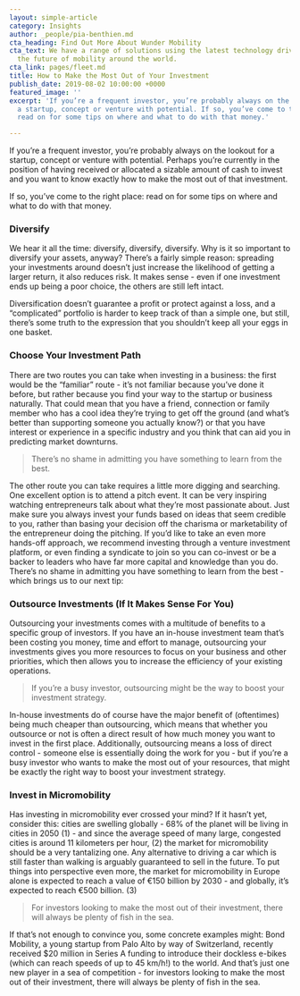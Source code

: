 ```yaml
---
layout: simple-article
category: Insights
author: _people/pia-benthien.md
cta_heading: Find Out More About Wunder Mobility
cta_text: We have a range of solutions using the latest technology driving forward
  the future of mobility around the world.
cta_link: pages/fleet.md
title: How to Make the Most Out of Your Investment
publish_date: 2019-08-02 10:00:00 +0000
featured_image: ''
excerpt: 'If you’re a frequent investor, you’re probably always on the lookout for
  a startup, concept or venture with potential. If so, you’ve come to the right place:
  read on for some tips on where and what to do with that money.'

---
```

If you’re a frequent investor, you’re probably always on the lookout for a startup, concept or venture with potential. Perhaps you’re currently in the position of having received or allocated a sizable amount of cash to invest and you want to know exactly how to make the most out of that investment.

If so, you’ve come to the right place: read on for some tips on where and what to do with that money.

### Diversify

We hear it all the time: diversify, diversify, diversify. Why is it so important to diversify your assets, anyway? There’s a fairly simple reason: spreading your investments around doesn’t just increase the likelihood of getting a larger return, it also reduces risk. It makes sense - even if one investment ends up being a poor choice, the others are still left intact.

Diversification doesn’t guarantee a profit or protect against a loss, and a “complicated” portfolio is harder to keep track of than a simple one, but still, there’s some truth to the expression that you shouldn’t keep all your eggs in one basket.

### Choose Your Investment Path

There are two routes you can take when investing in a business: the first would be the “familiar” route - it’s not familiar because you’ve done it before, but rather because you find your way to the startup or business naturally. That could mean that you have a friend, connection or family member who has a cool idea they’re trying to get off the ground (and what’s better than supporting someone you actually know?) or that you have interest or experience in a specific industry and you think that can aid you in predicting market downturns.

> There’s no shame in admitting you have something to learn from the best.

The other route you can take requires a little more digging and searching. One excellent option is to attend a pitch event. It can be very inspiring watching entrepreneurs talk about what they’re most passionate about. Just make sure you always invest your funds based on ideas that seem credible to you, rather than basing your decision off the charisma or marketability of the entrepreneur doing the pitching. If you’d like to take an even more hands-off approach, we recommend investing through a venture investment platform, or even finding a syndicate to join so you can co-invest or be a backer to leaders who have far more capital and knowledge than you do. There’s no shame in admitting you have something to learn from the best - which brings us to our next tip:

### Outsource Investments (If It Makes Sense For You)

Outsourcing your investments comes with a multitude of benefits to a specific group of investors. If you have an in-house investment team that’s been costing you money, time and effort to manage, outsourcing your investments gives you more resources to focus on your business and other priorities, which then allows you to increase the efficiency of your existing operations.

> If you’re a busy investor, outsourcing might be the way to boost your investment strategy.

In-house investments do of course have the major benefit of (oftentimes) being much cheaper than outsourcing, which means that whether you outsource or not is often a direct result of how much money you want to invest in the first place. Additionally, outsourcing means a loss of direct control - someone else is essentially doing the work for you - but if you’re a busy investor who wants to make the most out of your resources, that might be exactly the right way to boost your investment strategy.

### Invest in Micromobility

Has investing in micromobility ever crossed your mind? If it hasn’t yet, consider this: cities are swelling globally - 68% of the planet will be living in cities in 2050 (1) - and since the average speed of many large, congested cities is around 11 kilometers per hour, (2) the market for micromobility should be a very tantalizing one. Any alternative to driving a car which is still faster than walking is arguably guaranteed to sell in the future. To put things into perspective even more, the market for micromobility in Europe alone is expected to reach a value of €150 billion by 2030 - and globally, it’s expected to reach €500 billion. (3)

> For investors looking to make the most out of their investment, there will always be plenty of fish in the sea.

If that’s not enough to convince you, some concrete examples might: Bond Mobility, a young startup from Palo Alto by way of Switzerland, recently received $20 million in Series A funding to introduce their dockless e-bikes (which can reach speeds of up to 45 km/h!) to the world. And that’s just one new player in a sea of competition - for investors looking to make the most out of their investment, there will always be plenty of fish in the sea.